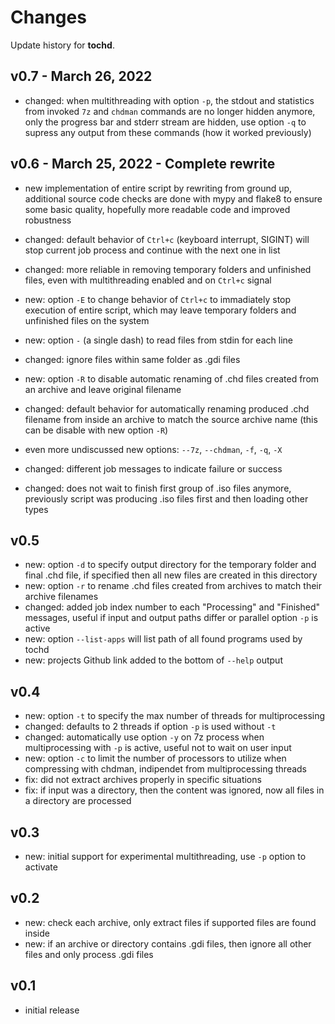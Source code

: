 # Changes

Update history for **tochd**.

## v0.7 - March 26, 2022

- changed: when multithreading with option `-p`, the stdout and statistics from
  invoked `7z` and `chdman` commands are no longer hidden anymore, only the
  progress bar and stderr stream are hidden, use option `-q` to supress any
  output from these commands (how it worked previously)

## v0.6 - March 25, 2022 - Complete rewrite

- new implementation of entire script by rewriting from ground up, additional
  source code checks are done with mypy and flake8 to ensure some basic
  quality, hopefully more readable code and improved robustness 

- changed: default behavior of `Ctrl+c` (keyboard interrupt, SIGINT) will stop
  current job process and continue with the next one in list
- changed: more reliable in removing temporary folders and unfinished files,
  even with multithreading enabled and on `Ctrl+c` signal
- new: option `-E` to change behavior of `Ctrl+c` to immadiately stop execution
  of entire script, which may leave temporary folders and unfinished files on
  the system

- new: option `-` (a single dash) to read files from stdin for each line
- changed: ignore files within same folder as .gdi files
- new: option `-R` to disable automatic renaming of .chd files created from an
  archive and leave original filename
- changed: default behavior for automatically renaming produced .chd filename
  from inside an archive to match the source archive name (this can be disable
  with new option `-R`)
- even more undiscussed new options: `--7z`, `--chdman`, `-f`, `-q`, `-X`

- changed: different job messages to indicate failure or success
- changed: does not wait to finish first group of .iso files anymore,
  previously script was producing .iso files first and then loading other types

## v0.5

- new: option `-d` to specify output directory for the temporary folder and final .chd file, if specified then all new files are created in this directory
- new: option `-r` to rename .chd files created from archives to match their archive filenames
- changed: added job index number to each "Processing" and "Finished" messages, useful if input and output paths differ or parallel option `-p` is active 
- new: option `--list-apps` will list path of all found programs used by tochd
- new: projects Github link added to the bottom of `--help` output

## v0.4

- new: option `-t` to specify the max number of threads for multiprocessing
- changed: defaults to 2 threads if option `-p` is used without `-t`
- changed: automatically use option `-y` on 7z process when multiprocessing with `-p` is active, useful not to wait on user input
- new: option `-c` to limit the number of processors to utilize when compressing with chdman, indipendet from multiprocessing threads
- fix: did not extract archives properly in specific situations
- fix: if input was a directory, then the content was ignored, now all files in a directory are processed

## v0.3

- new: initial support for experimental multithreading, use `-p` option to activate

## v0.2

- new: check each archive, only extract files if supported files are found inside
- new: if an archive or directory contains .gdi files, then ignore all other files and only process .gdi files

## v0.1

- initial release
